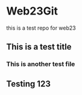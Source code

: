 # Web23Git
this is a test repo for web23 

## This is a test title

### This is another test file

## Testing 123